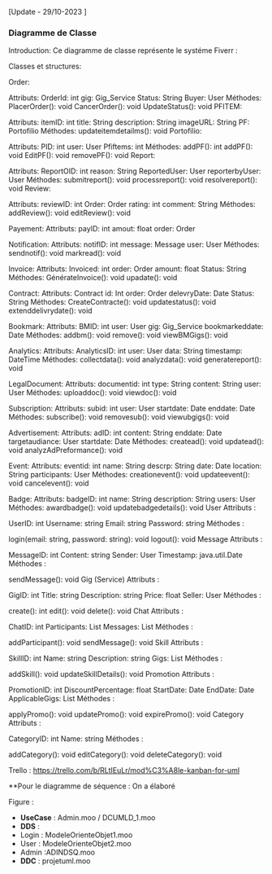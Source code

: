 
[Update - 29/10-2023 ]


### Diagramme de Classe


Introduction:
Ce diagramme de classe représente le systéme Fiverr :

Classes et structures:

Order:

Attributs:
OrderId: int
gig: Gig_Service
Status: String
Buyer: User
Méthodes:
PlacerOrder(): void
CancerOrder(): void
UpdateStatus(): void
PFITEM:

Attributs:
itemID: int
title: String
description: String
imageURL: String
PF: Portofilio
Méthodes:
updateitemdetailms(): void
Portofilio:

Attributs:
PID: int
user: User
Pfiftems: int
Méthodes:
addPF(): int
addPF(): void
EditPF(): void
removePF(): void
Report:

Attributs:
ReportOID: int
reason: String
ReportedUser: User
reporterbyUser: User
Méthodes:
submitreport(): void
processreport(): void
resolvereport(): void
Review:

Attributs:
reviewID: int
Order: Order
rating: int
comment: String
Méthodes:
addReview(): void
editReview(): void

Payement:
Attributs:
payID: int
amout: float
order: Order

Notification:
Attributs:
notifID: int
message: Message
user: User
Méthodes:
sendnotif(): void
markread(): void

Invoice:
Attributs:
Invoiced: int
order: Order
amount: float
Status: String
Méthodes:
GénérateInvoice(): void
upadate(): void

Contract:
Attributs:
Contract id: Int
order: Order
delevryDate: Date
Status: String
Méthodes:
CreateContracte(): void
updatestatus(): void
extenddelivrydate(): void

Bookmark:
Attributs:
BMID: int
user: User
gig: Gig_Service
bookmarkeddate: Date
Méthodes:
addbm(): void
remove(): void
viewBMGigs(): void

Analytics:
Attributs:
AnalyticsID: int
user: User
data: String
timestamp: DateTime
Méthodes:
collectdata(): void
analyzdata(): void
generatereport(): void

LegalDocument:
Attributs:
documentid: int
type: String
content: String
user: User
Méthodes:
uploaddoc(): void
viewdoc(): void

Subscription:
Attributs:
subid: int
user: User
startdate: Date
enddate: Date
Méthodes:
subscribe(): void
removesub(): void
viewubgigs(): void

Advertisement:
Attributs:
adID: int
content: String
enddate: Date
targetaudiance: User
startdate: Date
Méthodes:
createad(): void
updatead(): void
analyzAdPreformance(): void

Event:
Attributs:
eventid: int
name: String
descrp: String
date: Date
location: String
participants: User
Méthodes:
creationevent(): void
updateevent(): void
cancelevent(): void

Badge:
Attributs:
badgeID: int
name: String
description: String
users: User
Méthodes:
awardbadge(): void
updatebadgedetails(): void
User
Attributs :

UserID: int
Username: string
Email: string
Password: string
Méthodes :

login(email: string, password: string): void
logout(): void
Message
Attributs :

MessageID: int
Content: string
Sender: User
Timestamp: java.util.Date
Méthodes :

sendMessage(): void
Gig (Service)
Attributs :

GigID: int
Title: string
Description: string
Price: float
Seller: User
Méthodes :

create(): int
edit(): void
delete(): void
Chat
Attributs :

ChatID: int
Participants: List<User>
Messages: List<Message>
Méthodes :

addParticipant(): void
sendMessage(): void
Skill
Attributs :

SkillID: int
Name: string
Description: string
Gigs: List<Gig>
Méthodes :

addSkill(): void
updateSkillDetails(): void
Promotion
Attributs :

PromotionID: int
DiscountPercentage: float
StartDate: Date
EndDate: Date
ApplicableGigs: List<Gig>
Méthodes :

applyPromo(): void
updatePromo(): void
expirePromo(): void
Category
Attributs :

CategoryID: int
Name: string
Méthodes :

addCategory(): void
editCategory(): void
deleteCategory(): void

   Trello : https://trello.com/b/RLtIEuLr/mod%C3%A8le-kanban-for-uml


 

 **Pour le diagramme de séquence : On a élaboré
 
Figure : 
- **UseCase** : Admin.moo / DCUMLD_1.moo
- **DDS** : 
- Login : ModeleOrienteObjet1.moo
- User : ModeleOrienteObjet2.moo
- Admin :ADINDSQ.moo
- **DDC** : projetuml.moo



